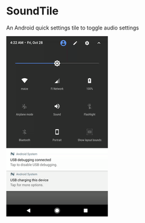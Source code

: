 # SoundTile
An Android quick settings tile to toggle audio settings

<img src="https://github.com/willhou/soundtile/blob/master/screenshots/demo.gif" />
